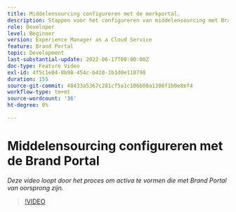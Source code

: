 ```yaml
---
title: Middelensourcing configureren met de merkportal.
description: Stappen voor het configureren van middelensourcing met Brand Portal
role: Developer
level: Beginner
version: Experience Manager as a Cloud Service
feature: Brand Portal
topic: Development
last-substantial-update: 2022-06-17T00:00:00Z
doc-type: Feature Video
exl-id: 4f5c1e04-8b98-454c-b410-1b1d0e110798
duration: 155
source-git-commit: 48433a5367c281cf5a1c106b08a1306f1b0e8ef4
workflow-type: tm+mt
source-wordcount: '36'
ht-degree: 0%

---
```


# Middelensourcing configureren met de Brand Portal

*Deze video loopt door het proces om activa te vormen die met Brand Portal van oorsprong zijn.*

>[!VIDEO](https://video.tv.adobe.com/v/335451?quality=12&learn=on)
